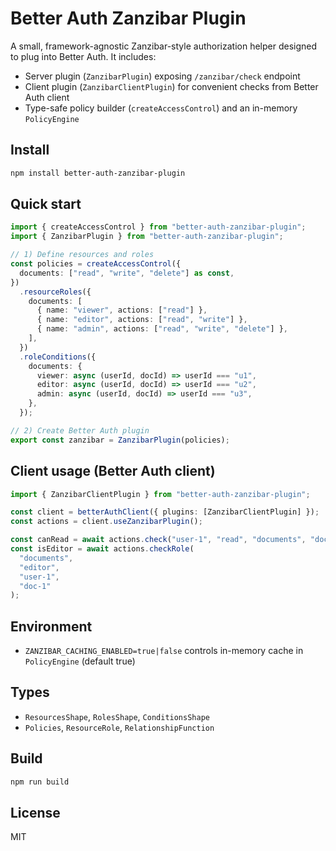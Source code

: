 # Better Auth Zanzibar Plugin

A small, framework-agnostic Zanzibar-style authorization helper designed to plug into Better Auth. It includes:

- Server plugin (`ZanzibarPlugin`) exposing `/zanzibar/check` endpoint
- Client plugin (`ZanzibarClientPlugin`) for convenient checks from Better Auth client
- Type-safe policy builder (`createAccessControl`) and an in-memory `PolicyEngine`

## Install

```bash
npm install better-auth-zanzibar-plugin
```

## Quick start

```ts
import { createAccessControl } from "better-auth-zanzibar-plugin";
import { ZanzibarPlugin } from "better-auth-zanzibar-plugin";

// 1) Define resources and roles
const policies = createAccessControl({
  documents: ["read", "write", "delete"] as const,
})
  .resourceRoles({
    documents: [
      { name: "viewer", actions: ["read"] },
      { name: "editor", actions: ["read", "write"] },
      { name: "admin", actions: ["read", "write", "delete"] },
    ],
  })
  .roleConditions({
    documents: {
      viewer: async (userId, docId) => userId === "u1",
      editor: async (userId, docId) => userId === "u2",
      admin: async (userId, docId) => userId === "u3",
    },
  });

// 2) Create Better Auth plugin
export const zanzibar = ZanzibarPlugin(policies);
```

## Client usage (Better Auth client)

```ts
import { ZanzibarClientPlugin } from "better-auth-zanzibar-plugin";

const client = betterAuthClient({ plugins: [ZanzibarClientPlugin] });
const actions = client.useZanzibarPlugin();

const canRead = await actions.check("user-1", "read", "documents", "doc-1");
const isEditor = await actions.checkRole(
  "documents",
  "editor",
  "user-1",
  "doc-1"
);
```

## Environment

- `ZANZIBAR_CACHING_ENABLED=true|false` controls in-memory cache in `PolicyEngine` (default true)

## Types

- `ResourcesShape`, `RolesShape`, `ConditionsShape`
- `Policies`, `ResourceRole`, `RelationshipFunction`

## Build

```bash
npm run build
```

## License

MIT
